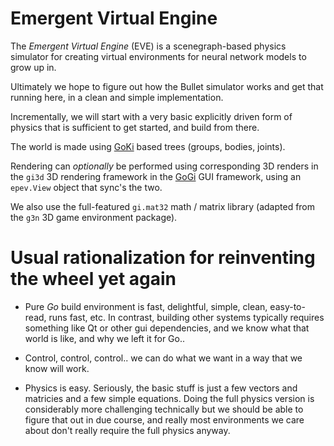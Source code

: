 # Emergent Virtual Engine

The *Emergent Virtual Engine* (EVE) is a scenegraph-based physics simulator for creating virtual environments for neural network models to grow up in.

Ultimately we hope to figure out how the Bullet simulator works and get that running here, in a clean and simple implementation.

Incrementally, we will start with a very basic explicitly driven form of physics that is sufficient to get started, and build from there.

The world is made using [GoKi](https://github.com/goki/ki) based trees (groups, bodies, joints).

Rendering can *optionally* be performed using corresponding 3D renders in the `gi3d` 3D rendering framework in the [GoGi](https://github.com/goki/gi) GUI framework, using an `epev.View` object that sync's the two.

We also use the full-featured `gi.mat32` math / matrix library (adapted from the `g3n` 3D game environment package).

# Usual rationalization for reinventing the wheel yet again

* Pure *Go* build environment is fast, delightful, simple, clean, easy-to-read, runs fast, etc.  In contrast, building other systems typically requires something like Qt or other gui dependencies, and we know what that world is like, and why we left it for Go..

* Control, control, control.. we can do what we want in a way that we know will work. 

* Physics is easy.  Seriously, the basic stuff is just a few vectors and matricies and a few simple equations.  Doing the full physics version is considerably more challenging technically but we should be able to figure that out in due course, and really most environments we care about don't really require the full physics anyway.


